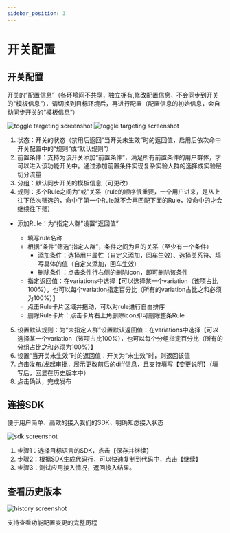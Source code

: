 ```yaml
---
sidebar_position: 3
---
```


# 开关配置

## 开关配置
开关的“配置信息”（各环境间不共享，独立拥有,修改配置信息，不会同步到开关的"模板信息"），请切换到目标环境后，再进行配置（配置信息的初始信息，会自动同步开关的“模板信息”）

![toggle targeting screenshot](/toggle_targeting_zh.png)
![toggle targeting screenshot](/targeting.png)

1. 状态：开关的状态（禁用后返回“当开关未生效”时的返回值，启用后依次命中开关配置中的“规则”或“默认规则”）
2. 前置条件：支持为该开关添加“前置条件”，满足所有前置条件的用户群体，才可以进入该功能开关中。通过添加前置条件实现复杂实验人群的选择或实验层切分流量
3. 分组：默认同步开关的模板信息（可更改）
4. 规则：多个Rule之间为“或”关系（rule的顺序很重要，一个用户进来，是从上往下依次筛选的，命中了第一个Rule就不会再匹配下面的Rule，没命中的才会继续往下筛）

  - 添加Rule：为“指定人群”设置“返回值”
 
    + 填写rule名称
    + 根据“条件”筛选“指定人群”，条件之间为且的关系（至少有一个条件）
      * 添加条件：选择用户属性（自定义添加，回车生效）、选择关系符、填写具体的值（自定义添加，回车生效）
      * 删除条件：点击条件行右侧的删除icon，即可删除该条件
    + 指定返回值：在variations中选择【可以选择某一个variation（该项占比100%），也可以每个variation指定百分比（所有的variation占比之和必须为100%）】
    + 点击Rule卡片区域并拖动，可以对rule进行自由排序
    + 删除Rule卡片：点击卡片右上角删除icon即可删除整条Rule

5. 设置默认规则：为“未指定人群”设置默认返回值：在variations中选择【可以选择某一个variation（该项占比100%），也可以每个分组指定百分比（所有的分组占比之和必须为100%）】
6. 设置“当开关未生效”时的返回值：开关为“未生效”时，则返回该值
7. 点击发布/发起审批，展示更改前后的diff信息，且支持填写【变更说明】（填写后，回显在历史版本中）
8. 点击确认，完成发布


## 连接SDK
便于用户简单、高效的接入我们的SDK、明确知悉接入状态

![sdk screenshot](/sdk_zh.png)

1. 步骤1：选择目标语言的SDK，点击【保存并继续】
2. 步骤2：根据SDK生成代码行，可以快速复制到代码中，点击【继续】
3. 步骤3：测试应用接入情况，返回接入结果。

## 查看历史版本

![history screenshot](/history_zh.png)

支持查看功能配置变更的完整历程

